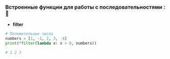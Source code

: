### Встроенные функции для работы с последовательностями : :thought_balloon:

* __filter__
```python
# Положительные числа
numbers = [1, -1, 2, 3, -4]
print(*filter(lambda x: x > 0, numbers))

# 1 2 3
```
